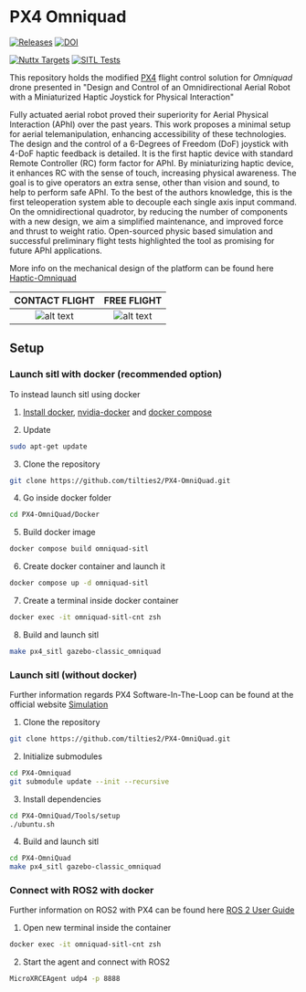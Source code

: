 # PX4 Omniquad

[![Releases](https://img.shields.io/github/release/PX4/PX4-Autopilot.svg)](https://github.com/PX4/PX4-Autopilot/releases) [![DOI](https://zenodo.org/badge/22634/PX4/PX4-Autopilot.svg)](https://zenodo.org/badge/latestdoi/22634/PX4/PX4-Autopilot)

[![Nuttx Targets](https://github.com/PX4/PX4-Autopilot/workflows/Nuttx%20Targets/badge.svg)](https://github.com/PX4/PX4-Autopilot/actions?query=workflow%3A%22Nuttx+Targets%22?branch=master) [![SITL Tests](https://github.com/PX4/PX4-Autopilot/workflows/SITL%20Tests/badge.svg?branch=master)](https://github.com/PX4/PX4-Autopilot/actions?query=workflow%3A%22SITL+Tests%22)


This repository holds the modified [PX4](http://px4.io) flight control solution for *Omniquad* drone
presented in "Design and Control of an Omnidirectional Aerial Robot with a Miniaturized Haptic Joystick for Physical Interaction"

Fully actuated aerial robot proved their superiority for Aerial Physical Interaction (APhI) over the past years. This work proposes a minimal setup for aerial telemanipulation, enhancing accessibility of these technologies. The design and the control of a 6-Degrees of Freedom (DoF) joystick with 4-DoF haptic feedback is detailed. It is the first haptic device with standard Remote Controller (RC) form factor for APhI. By miniaturizing haptic device, it enhances RC with the sense of touch, increasing physical awareness. The goal is to give operators an extra sense, other than vision and sound, to help to perform safe APhI. To the best of the authors knowledge, this is the first teleoperation system able to decouple each single axis input command. On the omnidirectional quadrotor, by reducing the number of components with a new design,
we aim a simplified maintenance, and improved force and thrust to weight ratio. Open-sourced physic based simulation and successful preliminary flight tests highlighted the tool as promising for future APhI applications.

More info on the mechanical design of the platform can be found here [Haptic-Omniquad](https://github.com/tilties2/Haptic-OmniQuad.git)

CONTACT FLIGHT           |  FREE FLIGHT
:-------------------------:|:-------------------------:
![alt text](Media/omniquad_contactflight.GIF)  |  ![alt text](Media/omniquad_freeflight.GIF)



## Setup

### Launch sitl with docker (recommended option)

To instead launch sitl using docker

1. [Install docker](https://docs.docker.com/engine/install/ubuntu/), [nvidia-docker](https://docs.nvidia.com/datacenter/cloud-native/container-toolkit/latest/install-guide.html) and [docker compose](https://docs.docker.com/compose/)

2. Update

```bash
sudo apt-get update
```

3. Clone the repository

```bash
git clone https://github.com/tilties2/PX4-OmniQuad.git
```

4. Go inside docker folder

```bash
cd PX4-OmniQuad/Docker
```

5. Build docker image

```bash
docker compose build omniquad-sitl
```

6. Create docker container and launch it

```bash
docker compose up -d omniquad-sitl
```

7. Create a terminal inside docker container

```bash
docker exec -it omniquad-sitl-cnt zsh
```

8. Build and launch sitl

```bash
make px4_sitl gazebo-classic_omniquad
```

### Launch sitl (without docker)

Further information regards PX4 Software-In-The-Loop can be found at the official website [Simulation](https://docs.px4.io/v1.14/en/simulation/)

1. Clone the repository

```bash
git clone https://github.com/tilties2/PX4-OmniQuad.git
```

2. Initialize submodules

```bash
cd PX4-Omniquad
git submodule update --init --recursive
```

3. Install dependencies

```bash
cd PX4-OmniQuad/Tools/setup
./ubuntu.sh
```

4. Build and launch sitl

```bash
cd PX4-OmniQuad
make px4_sitl gazebo-classic_omniquad
```

### Connect with ROS2 with docker

Further information on ROS2 with PX4 can be found here [ROS 2 User Guide ](http://docs.px4.io/main/en/ros2/user_guide)

1. Open new terminal inside the container

```bash
docker exec -it omniquad-sitl-cnt zsh
```

2. Start the agent and connect with ROS2

```bash
MicroXRCEAgent udp4 -p 8888
```
